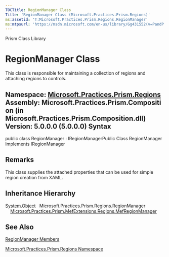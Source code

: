 ```yaml
---
TOCTitle: RegionManager Class
Title: 'RegionManager Class (Microsoft.Practices.Prism.Regions)'
ms:assetid: 'T:Microsoft.Practices.Prism.Regions.RegionManager'
ms:mtpsurl: 'https://msdn.microsoft.com/en-us/library/Gg431552(v=PandP.50)'
---
```


Prism Class Library

RegionManager Class
===================

This class is responsible for maintaining a collection of regions and attaching regions to controls.

**Namespace:** [Microsoft.Practices.Prism.Regions](https://msdn.microsoft.com/n:microsoft.practices.prism.regions)
**Assembly:** Microsoft.Practices.Prism.Composition (in Microsoft.Practices.Prism.Composition.dll) Version: 5.0.0.0 (5.0.0.0)
Syntax
------

<span id="syntaxToggle"></span>public class RegionManager : IRegionManagerPublic Class RegionManager Implements IRegionManager

Remarks
-------

<span id="remarksToggle"></span> This class supplies the attached properties that can be used for simple region creation from XAML.

Inheritance Hierarchy
---------------------

<span id="familyToggle"></span>[System.Object](http://msdn2.microsoft.com/en-us/library/e5kfa45b)
  Microsoft.Practices.Prism.Regions.RegionManager
    [Microsoft.Practices.Prism.MefExtensions.Regions.MefRegionManager](https://msdn.microsoft.com/t:microsoft.practices.prism.mefextensions.regions.mefregionmanager)

See Also
--------

<span id="seeAlsoToggle"></span>
[RegionManager Members](https://msdn.microsoft.com/allmembers.t:microsoft.practices.prism.regions.regionmanager)

[Microsoft.Practices.Prism.Regions Namespace](https://msdn.microsoft.com/n:microsoft.practices.prism.regions)
